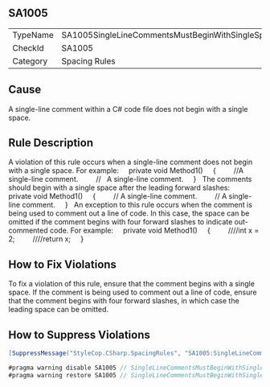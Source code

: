 ﻿## SA1005

<table>
<tr>
  <td>TypeName</td>
  <td>SA1005SingleLineCommentsMustBeginWithSingleSpace</td>
</tr>
<tr>
  <td>CheckId</td>
  <td>SA1005</td>
</tr>
<tr>
  <td>Category</td>
  <td>Spacing Rules</td>
</tr>
</table>

## Cause

A single-line comment within a C# code file does not begin with a single space.

## Rule Description

A violation of this rule occurs when a single-line comment does not begin with a single space. For example:
    private void Method1()
    {
        //A single-line comment.
        //   A single-line comment.
    }
 
The comments should begin with a single space after the leading forward slashes:
    private void Method1()
    {
        // A single-line comment.
        // A single-line comment.
    }
 
An exception to this rule occurs when the comment is being used to comment out a line of code. In this case, the space can be omitted if the comment begins with four forward slashes to indicate out-commented code. For example:
    private void Method1()
    {
        ////int x = 2;
        ////return x;
    }
 

## How to Fix Violations

To fix a violation of this rule, ensure that the comment begins with a single space. If the comment is being used to comment out a line of code, ensure that the comment begins with four forward slashes, in which case the leading space can be omitted.

## How to Suppress Violations

```csharp
[SuppressMessage("StyleCop.CSharp.SpacingRules", "SA1005:SingleLineCommentsMustBeginWithSingleSpace", Justification = "Reviewed.")]
```

```csharp
#pragma warning disable SA1005 // SingleLineCommentsMustBeginWithSingleSpace
#pragma warning restore SA1005 // SingleLineCommentsMustBeginWithSingleSpace
```
